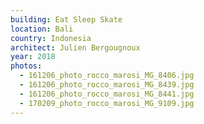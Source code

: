 ```yaml
---
building: Eat Sleep Skate
location: Bali
country: Indonesia
architect: Julien Bergougnoux
year: 2018
photos:
  - 161206_photo_rocco_marosi_MG_8406.jpg
  - 161206_photo_rocco_marosi_MG_8439.jpg
  - 161206_photo_rocco_marosi_MG_8441.jpg
  - 170209_photo_rocco_marosi_MG_9109.jpg
---
```

